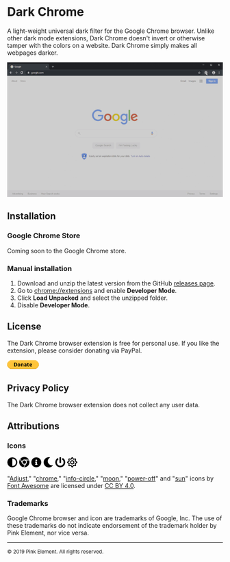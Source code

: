 # Dark Chrome
A light-weight universal dark filter for the Google Chrome browser. Unlike other dark mode extensions, Dark Chrome doesn't invert or otherwise tamper with the colors on a website. Dark Chrome simply makes all webpages darker.

![Demo](images/demo.gif)

## Installation
### Google Chrome Store
Coming soon to the Google Chrome store.

### Manual installation
1. Download and unzip the latest version from the GitHub [releases page](https://github.com/pinkelement/dark-chrome/releases).
2. Go to [chrome://extensions](chrome://extensions) and enable **Developer Mode**.
3. Click **Load Unpacked** and select the unzipped folder.
4. Disable **Developer Mode**.

## License
The Dark Chrome browser extension is free for personal use. If you like the extension, please consider donating via PayPal.

[![Donate with PayPal button](images/btn_donate_SM.gif)](https://www.paypal.com/cgi-bin/webscr?cmd=_s-xclick&hosted_button_id=582D96R5D5CBY "PayPal - The safer, easier way to pay online!")

## Privacy Policy
The Dark Chrome browser extension does not collect any user data.

## Attributions
### Icons
<img src="images/adjust-solid.svg" width="24" title="adjust">
<img src="images/chrome-brands.svg" width="24" title="chrome">
<img src="images/info-circle-solid.svg" width="24" title="info-circle">
<img src="images/moon-solid.svg" width="24" title="moon">
<img src="images/power-off-solid.svg" width="24" title="power-off">
<img src="images/sun-regular.svg" width="24" title="sun">

"[Adjust](https://fontawesome.com/icons/adjust?style=solid)," "[chrome](https://fontawesome.com/icons/chrome?style=brands)," "[info-circle](https://fontawesome.com/icons/info-circle)," "[moon](https://fontawesome.com/icons/moon?style=solid)," "[power-off](https://fontawesome.com/icons/power-off?style=solid)" and "[sun](https://fontawesome.com/icons/sun?style=regular)" icons by [Font Awesome](https://fontawesome.com) are licensed under [CC BY 4.0](https://creativecommons.org/licenses/by/4.0/).

### Trademarks
Google Chrome browser and icon are trademarks of Google, Inc. The use of these trademarks do not indicate endorsement of the trademark holder by Pink Element, nor vice versa.

---
<sup>&copy; 2019 Pink Element. All rights reserved.</sup>
